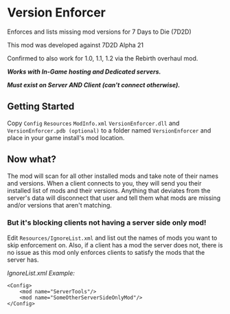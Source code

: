 # Version Enforcer
Enforces and lists missing mod versions for 7 Days to Die (7D2D)

This mod was developed against 7D2D Alpha 21

Confirmed to also work for 1.0, 1.1, 1.2 via the Rebirth overhaul mod.

***Works with In-Game hosting and Dedicated servers.***

***Must exist on Server AND Client (can't connect otherwise).***

## Getting Started

Copy `Config` `Resources` `ModInfo.xml` `VersionEnforcer.dll` and `VersionEnforcer.pdb (optional)` to a folder
named `VersionEnforcer` and place in your game install's mod location.

## Now what?

The mod will scan for all other installed mods and take note of their names and versions. When a client connects to you,
they will send you their installed list of mods and their versions. Anything that deviates from the server's data will
disconnect that user and tell them what mods are missing and/or versions that aren't matching.

### But it's blocking clients not having a server side only mod!

Edit `Resources/IgnoreList.xml` and list out the names of mods you want to skip enforcement on. Also, if a client
has a mod the server does not, there is no issue as this mod only enforces clients to satisfy the mods that 
the server has.

*IgnoreList.xml Example:*

```asxx
<Config>
    <mod name="ServerTools"/>
    <mod name="SomeOtherServerSideOnlyMod"/>
</Config>
```
